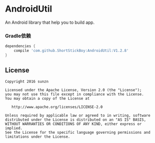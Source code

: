 # AndroidUtil
An Android library that help you to build app.

### Gradle依赖

```groovy
dependencies {
    compile 'com.github.ShortStickBoy:AndroidUtil:V1.2.8'
}
```

## License

    Copyright 2016 sunzn

    Licensed under the Apache License, Version 2.0 (the "License");
    you may not use this file except in compliance with the License.
    You may obtain a copy of the License at

       http://www.apache.org/licenses/LICENSE-2.0

    Unless required by applicable law or agreed to in writing, software
    distributed under the License is distributed on an "AS IS" BASIS,
    WITHOUT WARRANTIES OR CONDITIONS OF ANY KIND, either express or implied.
    See the License for the specific language governing permissions and
    limitations under the License.
